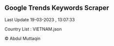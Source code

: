 

## Google Trends Keywords Scraper 
 
Last Update 19-03-2023 , 13:07:33

Country List :
VIETNAM.json



© Abdul Muttaqin 
